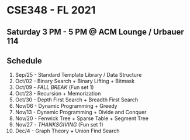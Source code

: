 # CSE348 - FL 2021

## Saturday 3 PM - 5 PM @ ACM Lounge / Urbauer 114

## Schedule
1. Sep/25 - Standard Template Library / Data Structure
2. Oct/02 - Binary Search + Binary Lifting + Bitmask 
3. Oct/09 - _FALL BREAK_ (Fun set 1)
4. Oct/23 - Recursion + Memorization
5. Oct/30 - Depth First Search + Breadth First Search
6. Nov/06 - Dynamic Programming + Greedy
7. Nov/13 - Dynamic Programming + Divide and Conquer
8. Nov/20 - Fenwick Tree + Sparse Table + Segment Tree
9. Nov/27 - _THANKSGIVING_ (Fun set 1)
10. Dec/4 - Graph Theory + Union Find Search